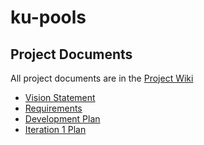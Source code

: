 # ku-pools

## Project Documents
All project documents are in the [Project Wiki](https://github.com/MarojT/ku-polls/wiki)
* [Vision Statement](https://github.com/MarojT/ku-polls/wiki/Vision-Statement)
* [Requirements](https://github.com/MarojT/ku-polls/wiki/Requirements)
* [Development Plan](https://github.com/MarojT/ku-polls/wiki/Development-Plan)
* [Iteration 1 Plan](https://github.com/MarojT/ku-polls/wiki/Iteration-1-Plan)

